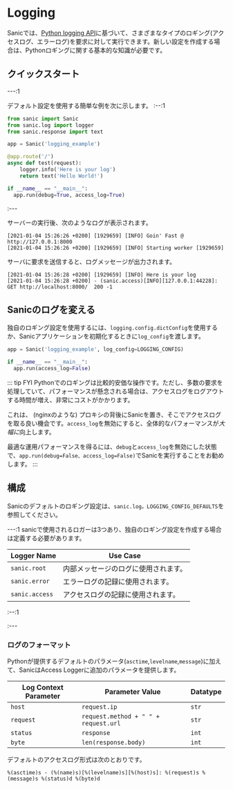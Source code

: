# Logging

Sanicでは、[Python logging API](https://docs.python.org/3/howto/logging.html)に基づいて、さまざまなタイプのロギング(アクセスログ、エラーログ)を要求に対して実行できます。新しい設定を作成する場合は、Pythonロギングに関する基本的な知識が必要です。

## クイックスタート

---:1

デフォルト設定を使用する簡単な例を次に示します。
:--:1
```python
from sanic import Sanic
from sanic.log import logger
from sanic.response import text

app = Sanic('logging_example')

@app.route('/')
async def test(request):
    logger.info('Here is your log')
    return text('Hello World!')

if __name__ == "__main__":
  app.run(debug=True, access_log=True)
```
:---

サーバーの実行後、次のようなログが表示されます。
```text
[2021-01-04 15:26:26 +0200] [1929659] [INFO] Goin' Fast @ http://127.0.0.1:8000
[2021-01-04 15:26:26 +0200] [1929659] [INFO] Starting worker [1929659]
```

サーバに要求を送信すると、ログメッセージが出力されます。
```text
[2021-01-04 15:26:28 +0200] [1929659] [INFO] Here is your log
[2021-01-04 15:26:28 +0200] - (sanic.access)[INFO][127.0.0.1:44228]: GET http://localhost:8000/  200 -1
```

## Sanicのログを変える

独自のロギング設定を使用するには、`logging.config.dictConfig`を使用するか、Sanicアプリケーションを初期化するときに`log_config`を渡します。

```python
app = Sanic('logging_example', log_config=LOGGING_CONFIG)

if __name__ == "__main__":
  app.run(access_log=False)
```

::: tip FYI
Pythonでのロギングは比較的安価な操作です。ただし、多数の要求を処理していて、パフォーマンスが懸念される場合は、アクセスログをログアウトする時間が増え、非常にコストがかかります。

これは、 (nginxのような) プロキシの背後にSanicを置き、そこでアクセスログを取る良い機会です。`access_log`を無効にすると、全体的なパフォーマンスが*大幅に*向上します。

最適な運用パフォーマンスを得るには、`debug`と`access_log`を無効にした状態で、`app.run(debug=False、access_log=False)`でSanicを実行することをお勧めします。
:::

## 構成

Sanicのデフォルトのロギング設定は、`sanic.log。LOGGING_CONFIG_DEFAULTS`を参照してください。

---:1
sanicで使用されるロガーは3つあり、独自のロギング設定を作成する場合は定義する必要があります。

| **Logger Name** | **Use Case**                  |
|-----------------|-------------------------------|
| `sanic.root`    | 内部メッセージのログに使用されます。 |
| `sanic.error`   | エラーログの記録に使用されます。    |
| `sanic.access`  | アクセスログの記録に使用されます。  |
:--:1

:---

### ログのフォーマット

Pythonが提供するデフォルトのパラメータ(`asctime`,`levelname`,`message`)に加えて、SanicはAccess Loggerに追加のパラメータを提供します。

| Log Context Parameter | Parameter Value                       | Datatype |
|-----------------------|---------------------------------------|----------|
| `host`                | `request.ip`                          | `str`    |
| `request`             | `request.method + " " + request.url`  | `str`    |
| `status`              | `response`                            | `int`    |
| `byte`                | `len(response.body)`                  | `int`    |




デフォルトのアクセスログ形式は次のとおりです。

```text
%(asctime)s - (%(name)s)[%(levelname)s][%(host)s]: %(request)s %(message)s %(status)d %(byte)d
```
